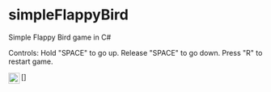 # simpleFlappyBird
Simple Flappy Bird game in C#

Controls:
  Hold "SPACE" to go up.
  Release "SPACE" to go down.
  Press "R" to restart game.
  
  [<img align="left" alt="flappyBird" width="22px" src="D:\C#\FlappyBird\FlappyBird" />]